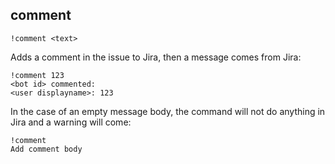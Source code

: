 ## comment

`!comment <text>`

Adds a comment in the issue to Jira, then a message comes from Jira:

```
!comment 123
<bot id> commented:
<user displayname>: 123
```

In the case of an empty message body, the command will not do anything in Jira and a warning will come:

```
!comment
Add comment body
```
